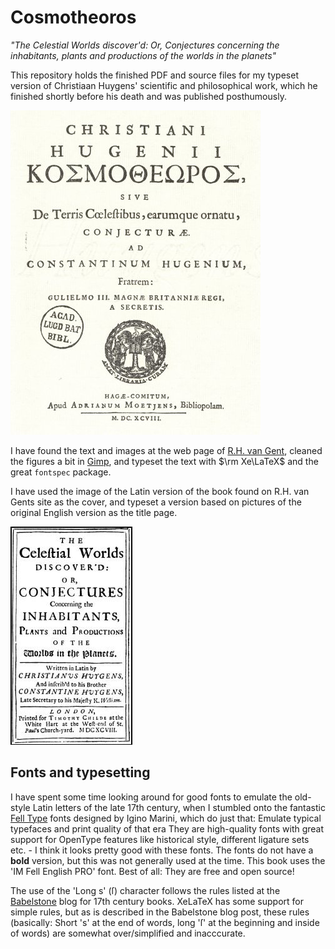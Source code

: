 Cosmotheoros
============

*"The Celestial Worlds discover'd: Or, Conjectures concerning the inhabitants, plants and productions of the worlds in the planets"*

This repository holds the finished PDF and source files for my typeset version of Christiaan Huygens' scientific and philosophical work, which he finished shortly before his death and was published posthumously.

![Front of the original Latin version, from R.H. van Gents page](Images/ct_title_sm_la.jpg)

I have found the text and images at the web page of [R.H. van Gent], cleaned the figures a bit in [Gimp], and typeset the text with $\rm Xe\LaTeX$ and the great `fontspec` package. 

I have used the image of the Latin version of the book found on R.H. van Gents site as the cover, and typeset a version based on pictures of the original English version as the title page. 

![Title page from original English version](Images/title_page.jpg)


## Fonts and typesetting

I have spent some time looking around for good fonts to emulate the old-style Latin letters of the late 17th century, when I stumbled onto the fantastic [Fell Type] fonts designed by Igino Marini, which do just that: Emulate typical typefaces and print quality of that era They are high-quality fonts with great support for OpenType features like historical style, different ligature sets etc. - I think it looks pretty good with these fonts. The fonts do not have a **bold** version, but this was not generally used at the time. This book uses the 'IM Fell English PRO' font. Best of all: They are free and open source!

The use of the 'Long s'  (ſ) character follows the rules listed at the [Babelstone] blog for 17th century books. XeLaTeX has some support for simple rules, but as is described in the Babelstone blog post, these rules (basically: Short 's' at the end of words, long 'ſ' at the beginning and inside of words) are somewhat over/simplified and inacccurate.


[R.H. van Gent]: http://www.staff.science.uu.nl/~gent0113/huygens/huygens_ct_en.htm
[Gimp]: http://www.gimp.org
[Fell Type]: http://iginomarini.com/fell/the-revival-fonts/
[Babelstone]: http://babelstone.blogspot.se/2006/06/rules-for-long-s.html
